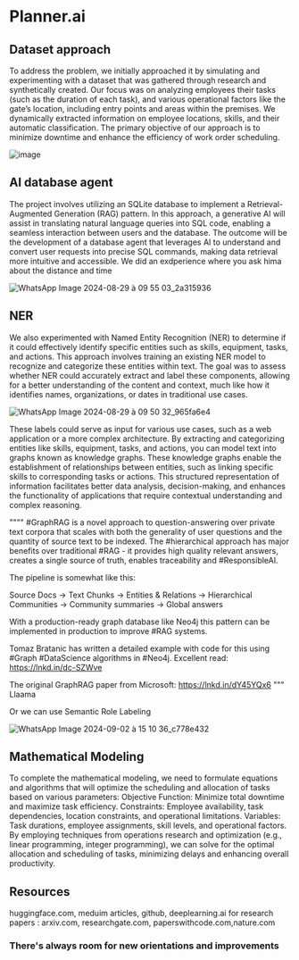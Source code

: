 

# Planner.ai
## Dataset approach
To address the problem, we initially approached it by simulating and experimenting with a dataset that was gathered through research and synthetically created. Our focus was on analyzing employees
their tasks (such as the duration of each task), and various operational factors like the gate’s location, including entry points and areas within the premises.
We dynamically extracted information on employee locations, skills, and their automatic classification.
The primary objective of our approach is to minimize downtime and enhance the efficiency of work order scheduling.


![image](https://github.com/user-attachments/assets/33c39b49-0225-489e-8f7e-7b011e84f0da)


## AI database agent
The project involves utilizing an SQLite database to implement a Retrieval-Augmented Generation (RAG) pattern. In this approach, a generative AI will assist in translating natural language queries into SQL code, enabling a seamless interaction between users and the database. The outcome will be the development of a database agent that leverages AI to understand and convert user requests into precise SQL commands, making data retrieval more intuitive and accessible.
We did an exdperience where you ask hima about the distance and time

![WhatsApp Image 2024-08-29 à 09 55 03_2a315936](https://github.com/user-attachments/assets/d6a8cd54-e87e-49b1-945f-a7f3f7d96b34)

## NER
We also experimented with Named Entity Recognition (NER) to determine if it could effectively identify specific entities such as skills, equipment, tasks, and actions. This approach involves training an existing NER model to recognize and categorize these entities within text. The goal was to assess whether NER could accurately extract and label these components, allowing for a better understanding of the content and context, much like how it identifies names, organizations, or dates in traditional use cases.

![WhatsApp Image 2024-08-29 à 09 50 32_965fa6e4](https://github.com/user-attachments/assets/7a8c65b4-73e0-4299-9db2-4134c41031b9)


These labels could serve as input for various use cases, such as a web application or a more complex architecture. By extracting and categorizing entities like skills, equipment, tasks, and actions, you can model text into graphs known as knowledge graphs. These knowledge graphs enable the establishment of relationships between entities, such as linking specific skills to corresponding tasks or actions. This structured representation of information facilitates better data analysis, decision-making, and enhances the functionality of applications that require contextual understanding and complex reasoning.


"""" #GraphRAG is a novel approach to question-answering over private text corpora that scales with both the generality of user questions and the quantity of source text to be indexed. The #hierarchical approach has major benefits over traditional #RAG - it provides high quality relevant answers, creates a single source of truth, enables traceability and #ResponsibleAI.

The pipeline is somewhat like this:

Source Docs -> Text Chunks -> Entities & Relations -> Hierarchical Communities -> Community summaries -> Global answers

With a production-ready graph database like Neo4j this pattern can be implemented in production to improve #RAG systems.

Tomaz Bratanic has written a detailed example with code for this using #Graph #DataScience algorithms in #Neo4j. Excellent read: https://lnkd.in/dc-SZWve

The original GraphRAG paper from Microsoft: https://lnkd.in/dY45YQx6 """ Llaama

Or we can use Semantic Role Labeling

![WhatsApp Image 2024-09-02 à 15 10 36_c778e432](https://github.com/user-attachments/assets/514b2260-efe9-45f1-bab2-1d4a240959d8)
## Mathematical Modeling
To complete the mathematical modeling, we need to formulate equations and algorithms that will optimize the scheduling and allocation of tasks based on various parameters:
Objective Function: Minimize total downtime and maximize task efficiency.
Constraints: Employee availability, task dependencies, location constraints, and operational limitations.
Variables: Task durations, employee assignments, skill levels, and operational factors.
By employing techniques from operations research and optimization (e.g., linear programming, integer programming), we can solve for the optimal allocation and scheduling of tasks, minimizing delays and enhancing overall productivity.



## Resources
huggingface.com, meduim articles, github, deeplearning.ai 
for research papers : arxiv.com, researchgate.com, paperswithcode.com,nature.com


### There's always room for new orientations and improvements
